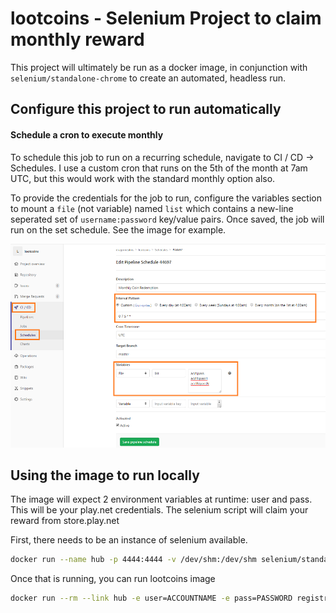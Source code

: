 # lootcoins - Selenium Project to claim monthly reward
This project will ultimately be run as a docker image, in conjunction with `selenium/standalone-chrome` to create an automated, headless run.

## Configure this project to run automatically
#### Schedule a cron to execute monthly
To schedule this job to run on a recurring schedule, navigate to CI / CD -> Schedules.  I use a custom cron that runs on the 5th of the month at 7am UTC, but this would work with the standard monthly option also.

To provide the credentials for the job to run, configure the variables section to mount a `file` (not variable) named `list` which contains a new-line seperated set of `username:password` key/value pairs.  Once saved, the job will run on the set schedule.  See the image for example.

![CronExample](images/cron1.png)

## Using the image to run locally
The image will expect 2 environment variables at runtime: user and pass.  This will be your play.net credentials.  The selenium script will claim your reward from store.play.net

First, there needs to be an instance of selenium available.  
```bash
docker run --name hub -p 4444:4444 -v /dev/shm:/dev/shm selenium/standalone-chrome
```
Once that is running, you can run lootcoins image
```bash
docker run --rm --link hub -e user=ACCOUNTNAME -e pass=PASSWORD registry.gitlab.com/dragonrealms/lootcoins
```

